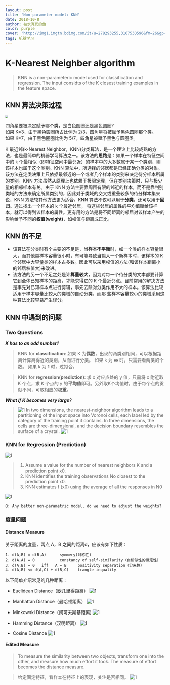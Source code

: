 ```yaml
---
layout: post
title: 'Non-parameter model: KNN'
date: 2018-10-8
author: 被水淹死的鱼
color: purple
cover: 'http://img1.imgtn.bdimg.com/it/u=278293255,3167530596&fm=26&gp=0.jpg'
tags: 机器学习
---
```


# K-Nearest Neighber algorithm 

>KNN is a non-parameteric model used for classification and regression. The input considts of the K closest training examples in the feature space.


## KNN 算法决策过程

<img src="/assets/knn/knn_1.png" style="zoom:50%">

四角星要被决定赋予哪个类，是白色圆圈还是黑色圆圈?    
如果 K=3，由于黑色圆圈所占比例为 2/3，四角星将被赋予黑色圆圈那个类。    
如果 K=7，由于黑色圈圈比例为 5/7，四角星被赋予黑色与圆圈类。     

K 最近邻(k-Nearest Neighbor，KNN)分类算法，是一个理论上比较成熟的方法，也是最简单的机器学习算法之一。该方法的**思路**是：如果一个样本在特征空间中的 k 个最相似（即特征空间中最邻近）的样本中的大多数属于某一个类别，则该样本也属于这个类别。KNN 算法中，所选择的邻居都是已经正确分类的对象。该方法在定类决策上只依据最邻近的一个或者几个样本的类别来决定待分样本所属的类别。KNN 方法虽然从原理上也依赖于极限定理，但在类别决策时，只与极少量的相邻样本有关。由于 KNN 方法主要靠周围有限的邻近的样本，而不是靠判别类域的方法来确定所属类别的，因此对于类域的交叉或重叠较多的待分样本集来说，KNN 方法较其他方法更为适合。KNN 算法不仅可以用于**分类**，还可以用于**回归**。通过找出一个样本的 k 个最近邻居， 将这些邻居的属性的平均值赋给该样本，就可以得到该样本的属性。更有用的方法是将不同距离的邻居对该样本产生的影响给予不同的**权值(weight)**，如权值与距离成正比。


## KNN 的不足
* 该算法在分类时有个主要的不足是，当**样本不平衡**时，如一个类的样本容量很大，而其他类样本容量很小时，有可能导致当输入一个新样本时，该样本的 K 个邻居中大容量类的样本占多数。因此可以采用权值的方法(和该样本距离小的邻居权值大)来改进。
* 该方法的另一个不足之处是**计算量较大**，因为对每一个待分类的文本都要计算它到全体已知样本的距离，才能求得它的 K 个最近邻点。目前常用的解决方法是事先对已知样本点进行剪辑，事先去除对分类作用不大的样本。该算法比较适用于样本容量比较大的类域的自动分类，而那 些样本容量较小的类域采用这种算法比较容易产生误分。 


## KNN 中遇到的问题

### Two Questions
***K has to an odd number?***

>KNN for **classification**:
如果 K 为**偶数**，出现的两类别相同，可以根据距离计算离得近的类别，从而进行分类。
如果 k 为 **∞** 时，只需要看两类的个数。
如果 k 为 **1** 时，过拟合。

>KNN for **regression(prediction)**:
求 x 对应点处的 y 值，只需将 x 附近取 K 个点，求 K 个点的 y 的**平均值**即可。另外取K个均值时，由于每个点的贡献不同，可取相应的**权重**。


***What if K becomes very large?***
>![1](/assets/knn/knn_7.png)
>In two dimensions, the nearest-neighbor algorithm leads to a partitioning of the input space into Voronoi cells, each label led by the category of the training point it contains. In three dimensions, the cells are three-dimensional, and the decision boundary resembles the surface of a crystal. 
>![1](/assets/knn/knn_8.png)


### KNN for Regression (Prediction)     

![1](/assets/knn/knn_9.png)    

>1. Assume a value for the number of nearest neighbors K and a prediction point x0. 
>2. KNN identifies the training observations No closest to the prediction point x0. 
>3. KNN estimates f (x0) using the average of all the responses in N0     

![1](/assets/knn/knn_10.png)


```
Q: Any better non-parametric model, do we need to adjust the weights? 
```


### 度量问题

#### Distance Measure

关于距离的度量，两点 A，B 之间的距离d，应该有如下性质：

```
1. d(A,B) = d(B,A)		symmery(对称性)
2. d(A,A) = 0		    constancy of self-similarity（自相似性的恒定性）
3. d(A,B) = 0   iff	  A = B		positivity separation（分离性）
4. d(A,B) <= d(A,C) + d(B,C)	trangle inquality
```

以下简单介绍常见的几种距离：

* Euclidean Distance（欧几里得距离）
![1](/assets/knn/knn_2.png)

* Manhattan Distance（曼哈顿距离）
![1](/assets/knn/knn_3.png)

* Minkowski Distance（闵可夫斯基距离)
![1](/assets/knn/knn_4.png)

* Hamming Distance（汉明距离）
![1](/assets/knn/knn_6.png)

* Cosine Distance
![1](/assets/knn/knn_5.png)


#### Edited Measure

>To measure the similarity between two objects, transform one into the other, and measure how much effort it took. The measure of effort becomes the distance measure. 


>给定固定特征，看样本在特征上的表现，关注是否相同。
![1](/assets/knn/knn_11.png)


